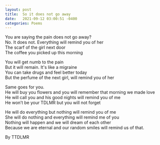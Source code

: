 ```yaml
---
layout: post
title:  So it does not go away
date:   2021-09-12 03:00:51 -0400
categories: Poems
---
```

You are saying the pain does not go away? <br>
No. It does not. Everything will remind you of her <br>
The scarf of the girl next door <br>
The coffee you picked up this morning <br>

You will get numb to the pain <br>
But it will remain. It's like a migraine <br>
You can take drugs and feel better today <br>
But the perfume of the next girl, will remind you of her <br>
 
Same goes for you. <br>
He will buy you flowers and you will remember that morning we made love <br>
He will call you and his good nights will remind you of me <br>
He won’t be your TDLMR but you will not forget <br>

He will do everything but nothing will remind you of me <br>
She will do nothing and everything will remind me of you <br>
Nothing will happen and we will dream of each other <br>
Because we are eternal and our random smiles will remind us of that. <br>

By TTDLMR
